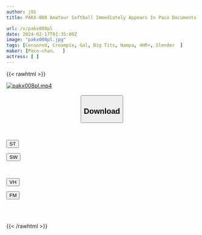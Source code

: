 ```yaml
---
author: j91
title: PAKX-008 Amateur Softball Immediately Appears In Paco Documents! Nan Street Heaven *007

url: /v/pakx008pl
date: 2024-02-17T01:35:00Z
image: "pakx008pl.jpg"
tags: [Censored, Creampie, Gal, Big Tits, Nampa, 4HR+, Slender	]
maker: [Paco-chan。  ]
actress: [ ]
---
```



{{< rawhtml >}}

<div class="video" data-videoid="KWp1M9xrx8T02PD">
    <a href="javascript:;">
        <img src="/v/pakx008pl/pakx008pl.jpg" width="WIDTH" height="HEIGHT" alt="pakx008pl.mp4" loading="lazy">
    </a>
</div>

<script type="text/javascript" src="https://j91.asia/asset/on-demand-st.js"></script>

<br>
  <link rel="stylesheet" href="https://j91.asia/asset/bs5.css">
  
  <center>
  <button class="btn btn-primary" type="button" data-bs-toggle="collapse" data-bs-target=".multi-collapse" aria-expanded="false" aria-controls="multiCollapseExample1 multiCollapseExample2"><h2>Download</h2></button></center>
</p>
<div class="row">
  <div class="col">
    <div class="collapse multi-collapse" id="multiCollapseExample1">
      <div class="card card-body">
	      	      <br>
<div class="buttons">  
<p><a href="https://streamtape.to/v/KWp1M9xrx8T02PD" target="_blank"><button class="btn-hover color-3"><i class="fa fa-download"></i> ST</button></a></p>
<p><a href="https://cdnwish.com/2bnopri5134k" target="_blank"><button class="btn-hover color-2"><i class="fa fa-download"></i> SW</button></a></p></div>
    </div>
  </div>
</div>
  <div class="col">
    <div class="collapse multi-collapse" id="multiCollapseExample2">
      <div class="card card-body">
	      <br>
<div class="buttons">
<p><a href="https://vidhidepro.com/f/cffxksiqneq4"><button class="btn-hover color-9"><i class="fa fa-download"></i> VH</button></a></p>
<p><a href="https://filemoon.sx/d/n3q9jjlvzfve/PAKX-008"><button class="btn-hover color-8"><i class="fa fa-download"></i> FM</button></a></p></div>
<br><br>
      </div>
    </div>
  </div>
</div>

{{< /rawhtml >}}